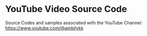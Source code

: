 # YouTube Video Source Code
Source Codes and samples associated with the YouTube Channel: https://www.youtube.com/@ambilykk
